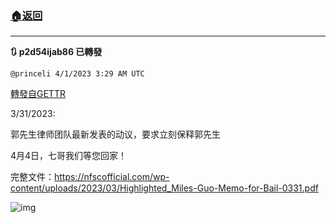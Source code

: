 ###  [:house:返回](README.md)
---


**:arrows_clockwise: p2d54ijab86 已轉發**

`@princeli 4/1/2023 3:29 AM UTC`

[轉發自GETTR](https://gettr.com/post/p2d54ijab86)

3/31/2023:

郭先生律师团队最新发表的动议，要求立刻保释郭先生

4月4日，七哥我们等您回家！

完整文件：https://nfscofficial.com/wp-content/uploads/2023/03/Highlighted_Miles-Guo-Memo-for-Bail-0331.pdf

![img](https://media.gettr.com/group3/getter/2023/04/01/03/a96e821d-393f-9992-37b1-92e729e96b42/6b49f906d1caa697645d3f7bff223318.jpg)
